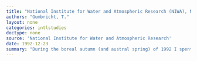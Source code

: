 ```yaml
---
title: "National Institute for Water and Atmospheric Research (NIWA), New Zealand"
authors: "Gumbricht, T."
layout: none
categories: intlstudies
doctype: none
source: 'National Institute for Water and Atmospheric Research'
date: 1992-12-23
summary: "During the boreal autumn (and austral spring) of 1992 I spent 2 months at NIWA, Hamilton, New Zealand, studying wetlands. The stay at NIWA allowed me to follow up my licentiate thesis and finish several articles on constructed wetlands for wastewater treatment."
---
```

